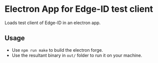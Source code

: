 # Electron App for Edge-ID test client

Loads test client of Edge-ID in an electron app.

## Usage

* Use `npm run make` to build the electron forge.
* Use the resultant binary in `out/` folder to run it on your machine.
